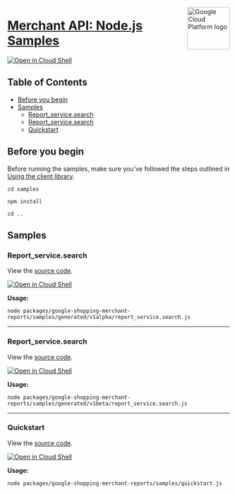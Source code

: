 [//]: # "This README.md file is auto-generated, all changes to this file will be lost."
[//]: # "To regenerate it, use `python -m synthtool`."
<img src="https://avatars2.githubusercontent.com/u/2810941?v=3&s=96" alt="Google Cloud Platform logo" title="Google Cloud Platform" align="right" height="96" width="96"/>

# [Merchant API: Node.js Samples](https://github.com/googleapis/google-cloud-node)

[![Open in Cloud Shell][shell_img]][shell_link]



## Table of Contents

* [Before you begin](#before-you-begin)
* [Samples](#samples)
  * [Report_service.search](#report_service.search)
  * [Report_service.search](#report_service.search)
  * [Quickstart](#quickstart)

## Before you begin

Before running the samples, make sure you've followed the steps outlined in
[Using the client library](https://github.com/googleapis/google-cloud-node#using-the-client-library).

`cd samples`

`npm install`

`cd ..`

## Samples



### Report_service.search

View the [source code](https://github.com/googleapis/google-cloud-node/blob/main/packages/google-shopping-merchant-reports/samples/generated/v1alpha/report_service.search.js).

[![Open in Cloud Shell][shell_img]](https://console.cloud.google.com/cloudshell/open?git_repo=https://github.com/googleapis/google-cloud-node&page=editor&open_in_editor=packages/google-shopping-merchant-reports/samples/generated/v1alpha/report_service.search.js,samples/README.md)

__Usage:__


`node packages/google-shopping-merchant-reports/samples/generated/v1alpha/report_service.search.js`


-----




### Report_service.search

View the [source code](https://github.com/googleapis/google-cloud-node/blob/main/packages/google-shopping-merchant-reports/samples/generated/v1beta/report_service.search.js).

[![Open in Cloud Shell][shell_img]](https://console.cloud.google.com/cloudshell/open?git_repo=https://github.com/googleapis/google-cloud-node&page=editor&open_in_editor=packages/google-shopping-merchant-reports/samples/generated/v1beta/report_service.search.js,samples/README.md)

__Usage:__


`node packages/google-shopping-merchant-reports/samples/generated/v1beta/report_service.search.js`


-----




### Quickstart

View the [source code](https://github.com/googleapis/google-cloud-node/blob/main/packages/google-shopping-merchant-reports/samples/quickstart.js).

[![Open in Cloud Shell][shell_img]](https://console.cloud.google.com/cloudshell/open?git_repo=https://github.com/googleapis/google-cloud-node&page=editor&open_in_editor=packages/google-shopping-merchant-reports/samples/quickstart.js,samples/README.md)

__Usage:__


`node packages/google-shopping-merchant-reports/samples/quickstart.js`






[shell_img]: https://gstatic.com/cloudssh/images/open-btn.png
[shell_link]: https://console.cloud.google.com/cloudshell/open?git_repo=https://github.com/googleapis/google-cloud-node&page=editor&open_in_editor=samples/README.md
[product-docs]: https://developers.google.com/merchant/api
